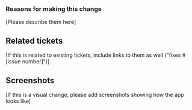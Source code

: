### Reasons for making this change

[Please describe them here]

## Related tickets

[If this is related to existing tickets, include links to them as well ("fixes #[issue number]")]

## Screenshots

[If this is a visual change, please add screenshots showing how the app looks like]
